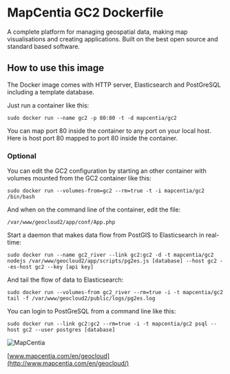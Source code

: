 # MapCentia GC2 Dockerfile

A complete platform for managing geospatial data, making map visualisations and creating applications. Built on the best open source and standard based software.

## How to use this image

The Docker image comes with HTTP server, Elasticsearch and PostGreSQL including a template database. 


Just run a container like this:

    sudo docker run --name gc2 -p 80:80 -t -d mapcentia/gc2

You can map port 80 inside the container to any port on your local host. Here is host port 80 mapped to port 80 inside the container.

### Optional
You can edit the GC2 configuration by starting an other container with volumes mounted from the GC2 container like this:

    sudo docker run --volumes-from=gc2 --rm=true -t -i mapcentia/gc2 /bin/bash
    
And when on the command line of the container, edit the file:
    
    /var/www/geocloud2/app/conf/App.php
    
Start a daemon that makes data flow from PostGIS to Elasticsearch in real-time:

	sudo docker run --name gc2_river --link gc2:gc2 -d -t mapcentia/gc2 nodejs /var/www/geocloud2/app/scripts/pg2es.js [database] --host gc2 --es-host gc2 --key [api key]

And tail the flow of data to Elasticsearch:

	sudo docker run --volumes-from gc2_river --rm=true -i -t mapcentia/gc2  tail -f /var/www/geocloud2/public/logs/pg2es.log

You can login to PostGreSQL from a command line like this:
    
    sudo docker run --link gc2:gc2 --rm=true -i -t mapcentia/gc2 psql --host gc2 --user postgres [database]
    

![MapCentia](https://geocloud.mapcentia.com/assets/images/MapCentia_geocloud_200.png)

[www.mapcentia.com/en/geocloud](http://www.mapcentia.com/en/geocloud/)